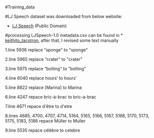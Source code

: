 #Training_data

#LJ Speech dataset was downloaded from below website:

* [LJ Speech](https://keithito.com/LJ-Speech-Dataset/) (Public Domain)

#processing LJSpeech-1.0 metadata.csv can be found in * [keithito_tacotron](https://github.com/keithito/tacotron), after that, I revised some text manually

1.line 5936 replace “sponge” to "sponge"

2.line 5965 replace “crater”  to "crater"

3.line 5975 replace “bolting” to "bolting"

4.line 6040 replace hours’ to hours'

5.line 8822 replace [Marina] to Marina

6.line 4247 repace bric-à-brac to bric-a-brac

7.line 4671 repace d'être to d'etre

8.lines 4685, 4700, 4707, 4714, 5164, 5165, 5166, 5167, 5168, 5170, 5173, 5175, 5183, 5186 repace Müller to Muller

9.line 5535 repace célèbre to celebre

